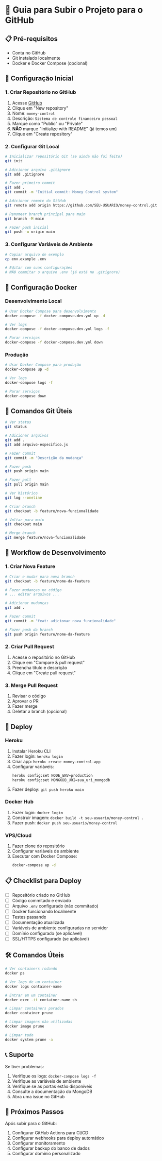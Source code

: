 # 🚀 Guia para Subir o Projeto para o GitHub

## 📋 Pré-requisitos

- Conta no GitHub
- Git instalado localmente
- Docker e Docker Compose (opcional)

## 🔧 Configuração Inicial

### 1. Criar Repositório no GitHub

1. Acesse [GitHub](https://github.com)
2. Clique em "New repository"
3. Nome: `money-control`
4. Descrição: `Sistema de controle financeiro pessoal`
5. Marque como "Public" ou "Private"
6. **NÃO** marque "Initialize with README" (já temos um)
7. Clique em "Create repository"

### 2. Configurar Git Local

```bash
# Inicializar repositório Git (se ainda não foi feito)
git init

# Adicionar arquivo .gitignore
git add .gitignore

# Fazer primeiro commit
git add .
git commit -m "Initial commit: Money Control system"

# Adicionar remote do GitHub
git remote add origin https://github.com/SEU-USUARIO/money-control.git

# Renomear branch principal para main
git branch -M main

# Fazer push inicial
git push -u origin main
```

### 3. Configurar Variáveis de Ambiente

```bash
# Copiar arquivo de exemplo
cp env.example .env

# Editar com suas configurações
# NÃO commitar o arquivo .env (já está no .gitignore)
```

## 🐳 Configuração Docker

### Desenvolvimento Local

```bash
# Usar Docker Compose para desenvolvimento
docker-compose -f docker-compose.dev.yml up -d

# Ver logs
docker-compose -f docker-compose.dev.yml logs -f

# Parar serviços
docker-compose -f docker-compose.dev.yml down
```

### Produção

```bash
# Usar Docker Compose para produção
docker-compose up -d

# Ver logs
docker-compose logs -f

# Parar serviços
docker-compose down
```

## 📝 Comandos Git Úteis

```bash
# Ver status
git status

# Adicionar arquivos
git add .
git add arquivo-especifico.js

# Fazer commit
git commit -m "Descrição da mudança"

# Fazer push
git push origin main

# Fazer pull
git pull origin main

# Ver histórico
git log --oneline

# Criar branch
git checkout -b feature/nova-funcionalidade

# Voltar para main
git checkout main

# Merge branch
git merge feature/nova-funcionalidade
```

## 🔄 Workflow de Desenvolvimento

### 1. Criar Nova Feature

```bash
# Criar e mudar para nova branch
git checkout -b feature/nome-da-feature

# Fazer mudanças no código
# ... editar arquivos ...

# Adicionar mudanças
git add .

# Fazer commit
git commit -m "feat: adicionar nova funcionalidade"

# Fazer push da branch
git push origin feature/nome-da-feature
```

### 2. Criar Pull Request

1. Acesse o repositório no GitHub
2. Clique em "Compare & pull request"
3. Preencha título e descrição
4. Clique em "Create pull request"

### 3. Merge Pull Request

1. Revisar o código
2. Aprovar o PR
3. Fazer merge
4. Deletar a branch (opcional)

## 🚀 Deploy

### Heroku

1. Instalar Heroku CLI
2. Fazer login: `heroku login`
3. Criar app: `heroku create money-control-app`
4. Configurar variáveis:
   ```bash
   heroku config:set NODE_ENV=production
   heroku config:set MONGODB_URI=sua_uri_mongodb
   ```
5. Fazer deploy: `git push heroku main`

### Docker Hub

1. Fazer login: `docker login`
2. Construir imagem: `docker build -t seu-usuario/money-control .`
3. Fazer push: `docker push seu-usuario/money-control`

### VPS/Cloud

1. Fazer clone do repositório
2. Configurar variáveis de ambiente
3. Executar com Docker Compose:
   ```bash
   docker-compose up -d
   ```

## 📋 Checklist para Deploy

- [ ] Repositório criado no GitHub
- [ ] Código commitado e enviado
- [ ] Arquivo `.env` configurado (não commitado)
- [ ] Docker funcionando localmente
- [ ] Testes passando
- [ ] Documentação atualizada
- [ ] Variáveis de ambiente configuradas no servidor
- [ ] Domínio configurado (se aplicável)
- [ ] SSL/HTTPS configurado (se aplicável)

## 🛠️ Comandos Úteis

```bash
# Ver containers rodando
docker ps

# Ver logs de um container
docker logs container-name

# Entrar em um container
docker exec -it container-name sh

# Limpar containers parados
docker container prune

# Limpar imagens não utilizadas
docker image prune

# Limpar tudo
docker system prune -a
```

## 📞 Suporte

Se tiver problemas:

1. Verifique os logs: `docker-compose logs -f`
2. Verifique as variáveis de ambiente
3. Verifique se as portas estão disponíveis
4. Consulte a documentação do MongoDB
5. Abra uma issue no GitHub

## 🎉 Próximos Passos

Após subir para o GitHub:

1. Configurar GitHub Actions para CI/CD
2. Configurar webhooks para deploy automático
3. Configurar monitoramento
4. Configurar backup do banco de dados
5. Configurar domínio personalizado
